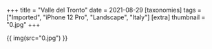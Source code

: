 +++
title = "Valle del Tronto"
date = 2021-08-29
[taxonomies]
tags = ["Imported", "iPhone 12 Pro", "Landscape", "Italy"]
[extra]
thumbnail = "0.jpg"
+++

{{ img(src="0.jpg") }}
